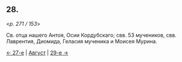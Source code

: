 
## 28.

<*p. 271 / 153*>

Св. отца нашего Антоя, Осии Кордубскаго; свв. 53 мучеников, свв. Лаврентия, Диомида, Геласия мученика 
и Моисея Мурина.

[← 27-е](08_27_GMT.ru.md) | [Август](README.md#28-й) | [29-е →](08_29_GMT.ru.md)
